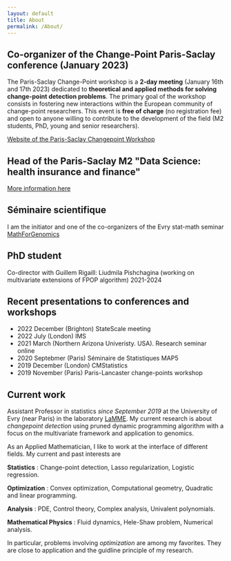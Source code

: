 ```yaml
---
layout: default
title: About
permalink: /About/
---
```


## Co-organizer of the Change-Point Paris-Saclay conference (January 2023)

The Paris-Saclay Change-Point workshop is a **2-day meeting** (January 16th and 17th 2023) dedicated to **theoretical and applied methods for solving change-point detection problems**. The primary goal of the workshop consists in fostering new interactions within the European community of change-point researchers. This event is **free of charge** (no registration fee) and open to anyone willing to contribute to the development of the field (M2 students, PhD, young and senior researchers).

[Website of the Paris-Saclay Changepoint Workshop](https://parissaclaychangepoint.github.io)


## Head of the Paris-Saclay M2 "Data Science: health insurance and finance"

[More information here](https://www.universite-paris-saclay.fr/en/education/master/mathematics-and-applications/m2-data-science-health-insurance-and-finance)

## Séminaire scientifique

I am the initiator and one of the co-organizers of the Evry stat-math seminar [MathForGenomics](https://mathforgenomics.github.io/)

## PhD student

Co-director with Guillem Rigaill: Liudmila Pishchagina (working on multivariate extensions of FPOP algorithm) 2021-2024


## Recent presentations to conferences and workshops

- 2022 December (Brighton) StateScale meeting
- 2022 July (London) IMS
- 2021 March (Northern Arizona Univeristy. USA). Research seminar online
- 2020 Septebmer (Paris) Séminaire de Statistiques MAP5
- 2019 December (London) CMStatistics
- 2019 November (Paris) Paris-Lancaster change-points workshop



## Current work

Assistant Professor in statistics *since September 2019* at the University of Evry (near Paris) in the laboratory [LaMME](http://www.math-evry.cnrs.fr/doku.php). My current research is about *changepoint detection* using pruned dynamic programming algorithm with a focus on the multivariate framework and application to genomics.


As an Applied Mathematician, I like to work at the interface of different fields. My current and past interests are 

**Statistics** : Change-point detection, Lasso regularization, Logistic regression.

**Optimization** : Convex optimization, Computational geometry, Quadratic and linear programming.

**Analysis** : PDE, Control theory, Complex analysis, Univalent polynomials.

**Mathematical Physics** : Fluid dynamics, Hele-Shaw problem, Numerical analysis.

In particular, problems involving *optimization* are among my favorites. They are close to application and the guidline principle of my research. 


